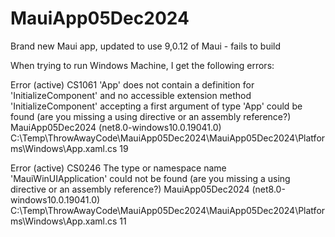 # MauiApp05Dec2024
Brand new Maui app, updated to use 9,0.12 of Maui - fails to build

When trying to run Windows Machine, I get the following errors:

Error (active)	CS1061	'App' does not contain a definition for 'InitializeComponent' and no accessible extension method 'InitializeComponent' accepting a first argument of type 'App' could be found (are you missing a using directive or an assembly reference?)	MauiApp05Dec2024 (net8.0-windows10.0.19041.0)	C:\Temp\ThrowAwayCode\MauiApp05Dec2024\MauiApp05Dec2024\Platforms\Windows\App.xaml.cs	19		

Error (active)	CS0246	The type or namespace name 'MauiWinUIApplication' could not be found (are you missing a using directive or an assembly reference?)	MauiApp05Dec2024 (net8.0-windows10.0.19041.0)	C:\Temp\ThrowAwayCode\MauiApp05Dec2024\MauiApp05Dec2024\Platforms\Windows\App.xaml.cs	11		

